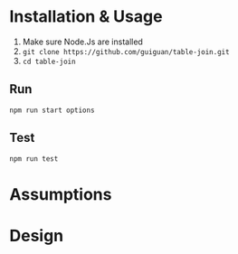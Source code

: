 <!--
@Author: Johnny Mao <DIMao>
@Date:   2018-05-30
@Email:  maodi101@gamil.com
-->

# Installation & Usage
1. Make sure Node.Js are installed
2. `git clone https://github.com/guiguan/table-join.git`
3. `cd table-join`

## Run

`npm run start options`

## Test

`npm run test`

# Assumptions

# Design